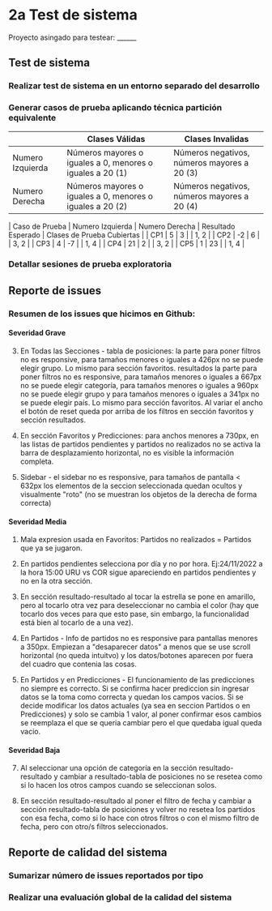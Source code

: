 # 2a Test de sistema

Proyecto asingado para testear: ______

## Test de sistema

### Realizar test de sistema en un entorno separado del desarrollo

### Generar casos de prueba aplicando técnica partición equivalente
|  | Clases Válidas | Clases Invalidas |
| --------------------- | --------------------- |--------------------- |
| Numero Izquierda | Números mayores o iguales a 0, menores o iguales a 20 (1)| Números negativos, números mayores a 20 (3)|
| Numero Derecha | Números mayores o iguales a 0, menores o iguales a 20 (2)| Números negativos, números mayores a 20 (4)|



| Caso de Prueba | Numero Izquierda | Numero Derecha | Resultado Esperado | Clases de Prueba Cubiertas |
| CP1 | 5 | 3 |  | 1, 2 |
| CP2 | -2 | 6 |  | 3, 2 |
| CP3 | 4 | -7 |  | 1, 4 |
| CP4 | 21 | 2 |  | 3, 2 |
| CP5 | 1 | 23 |  | 1, 4 |


### Detallar sesiones de prueba exploratoria



## Reporte de issues
### Resumen de los issues que hicimos en Github:

#### Severidad Grave
3) En Todas las Secciones - 
tabla de posiciones: la parte para poner filtros no es responsive, para tamaños menores o iguales a 426px no se puede elegir grupo.
Lo mismo para sección favoritos.
resultados la parte para poner filtros no es responsive, para tamaños menores o iguales a 667px no se puede elegir categoría, para tamaños menores o iguales a 960px no se puede elegir grupo y para tamaños menores o iguales a 341px no se puede elegir país.
Lo mismo para sección favoritos.
Al variar el ancho el botón de reset queda por arriba de los filtros en sección favoritos y sección resultados.

6) En sección Favoritos y Predicciones: para anchos menores a 730px, en las listas de partidos pendientes y partidos no realizados no se activa la barra de desplazamiento horizontal, no es visible la información completa.

10) Sidebar - el sidebar no es responsive, para tamaños de pantalla < 632px los elementos de la seccion seleccionada quedan ocultos y visualmente "roto" (no se muestran los objetos de la derecha de forma correcta)

#### Severidad Media
1) Mala expresion usada en Favoritos: Partidos no realizados = Partidos que ya se jugaron.

2) En partidos pendientes selecciona por día y no por hora.
Ej:24/11/2022 a la hora 15:00 URU vs COR sigue apareciendo en partidos pendientes y no en la otra sección.

8) En sección resultado-resultado al tocar la estrella se pone en amarillo, pero al tocarlo otra vez para deseleccionar no cambia el color (hay que tocarlo dos veces para que esto pase, sin embargo, la funcionalidad está bien al tocarlo de a una vez).

4) En Partidos - Info de partidos no es responsive para pantallas menores a 350px. Empiezan a "desaparecer datos" a menos que se use scroll horizontal (no queda intuitvo) y los datos/botones aparecen por fuera del cuadro que contenia las cosas.

5) En Partidos y en Predicciones - El funcionamiento de las predicciones no siempre es correcto. Si se confirma hacer prediccion sin ingresar datos se la toma como correcta y quedan los campos vacios. Si se decide modificar los datos actuales (ya sea en seccion Partidos o en Predicciones) y solo se cambia 1 valor, al poner confirmar esos cambios se reemplaza el que se queria cambiar pero el que quedaba igual queda vacio.

#### Severidad Baja
7) Al seleccionar una opción de categoría en la sección resultado-resultado y cambiar a resultado-tabla de posiciones no se resetea como si lo hacen los otros campos cuando se seleccionan solos.

9) En sección resultado-resultado al poner el filtro de fecha y cambiar a sección resultado-tabla de posiciones y volver no resetea los partidos con esa fecha, como si lo hace con otros filtros o con el mismo filtro de fecha, pero con otro/s filtros seleccionados.


## Reporte de calidad del sistema

### Sumarizar número de issues reportados por tipo

### Realizar una evaluación global de la calidad del sistema